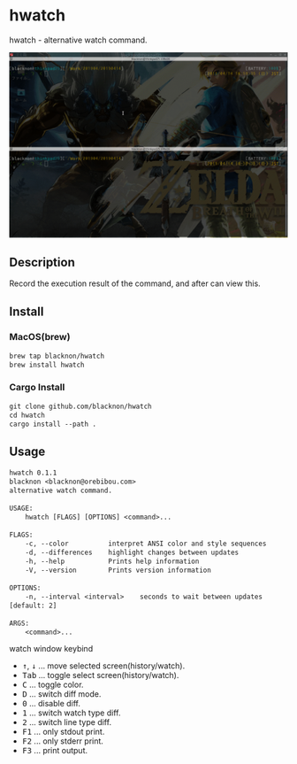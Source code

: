 hwatch
====

hwatch - alternative watch command.

<p align="center">
<img src="./tty.gif" />
</p>

## Description

Record the execution result of the command, and after can view this.

## Install

### MacOS(brew)

    brew tap blacknon/hwatch
    brew install hwatch

### Cargo Install

    git clone github.com/blacknon/hwatch
    cd hwatch
    cargo install --path .

## Usage

    hwatch 0.1.1
    blacknon <blacknon@orebibou.com>
    alternative watch command.

    USAGE:
        hwatch [FLAGS] [OPTIONS] <command>...

    FLAGS:
        -c, --color          interpret ANSI color and style sequences
        -d, --differences    highlight changes between updates
        -h, --help           Prints help information
        -V, --version        Prints version information

    OPTIONS:
        -n, --interval <interval>    seconds to wait between updates [default: 2]

    ARGS:
        <command>...

watch window keybind

- <kbd>↑</kbd>, <kbd>↓</kbd>  ... move selected screen(history/watch).
- <kbd>Tab</kbd> ... toggle select screen(history/watch).
- <kbd>C</kbd>   ... toggle color.
- <kbd>D</kbd>   ... switch diff mode.
- <kbd>0</kbd>   ... disable diff.
- <kbd>1</kbd>   ... switch watch type diff.
- <kbd>2</kbd>   ... switch line type diff.
- <kbd>F1</kbd>  ... only stdout print.
- <kbd>F2</kbd>  ... only stderr print.
- <kbd>F3</kbd>  ... print output.
